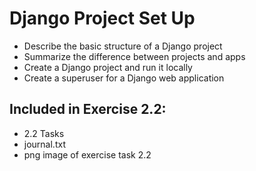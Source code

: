 # Django Project Set Up
- Describe the basic structure of a Django project 
- Summarize the difference between projects and apps
- Create a Django project and run it locally
- Create a superuser for a Django web application

## Included in Exercise 2.2: 
- 2.2 Tasks
- journal.txt
- png image of exercise task 2.2
